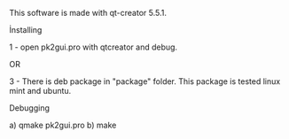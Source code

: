

This software is made with qt-creator 5.5.1. 

İnstalling

1 - open pk2gui.pro with qtcreator and debug. 

OR 

3 - There is deb package in  "package" folder. This package is tested linux mint and ubuntu.

Debugging

a) qmake pk2gui.pro
b) make
    
